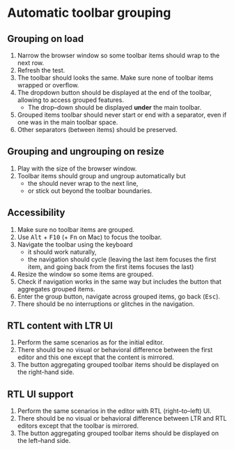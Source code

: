 # Automatic toolbar grouping

## Grouping on load

1. Narrow the browser window so some toolbar items should wrap to the next row.
2. Refresh the test.
3. The toolbar should looks the same. Make sure none of toolbar items wrapped or overflow.
4. The dropdown button should be displayed at the end of the toolbar, allowing to access grouped features.
	* The drop–down should be displayed **under** the main toolbar.
5. Grouped items toolbar should never start or end with a separator, even if one was in the main toolbar space.
6. Other separators (between items) should be preserved.

## Grouping and ungrouping on resize

1. Play with the size of the browser window.
2. Toolbar items should group and ungroup automatically but
	* the should never wrap to the next line,
	* or stick out beyond the toolbar boundaries.

## Accessibility

1. Make sure no toolbar items are grouped.
2. Use <kbd>Alt</kbd> + <kbd>F10</kbd> (+ <kbd>Fn</kbd> on Mac) to focus the toolbar.
3. Navigate the toolbar using the keyboard
	* it should work naturally,
	* the navigation should cycle (leaving the last item focuses the first item, and going back from the first items focuses the last)
4. Resize the window so some items are grouped.
5. Check if navigation works in the same way but includes the button that aggregates grouped items.
6. Enter the group button, navigate across grouped items, go back (<kbd>Esc</kbd>).
7. There should be no interruptions or glitches in the navigation.

## RTL content with LTR UI

1. Perform the same scenarios as for the initial editor.
2. There should be no visual or behavioral difference between the first editor and this one except that the content is mirrored.
3. The button aggregating grouped toolbar items should be displayed on the right-hand side.

## RTL UI support

1. Perform the same scenarios in the editor with RTL (right–to–left) UI.
2. There should be no visual or behavioral difference between LTR and RTL editors except that the toolbar is mirrored.
3. The button aggregating grouped toolbar items should be displayed on the left–hand side.

